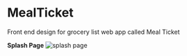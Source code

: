 # MealTicket
Front end design for grocery list web app called Meal Ticket

<b>Splash Page</b>
<img src="http://themcmorrislife.com/mealticket/splash.PNG" alt="splash page"></img>
